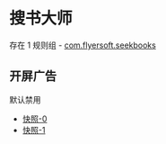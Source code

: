 # 搜书大师

存在 1 规则组 - [com.flyersoft.seekbooks](/src/apps/com.flyersoft.seekbooks.ts)

## 开屏广告

默认禁用

- [快照-0](https://i.gkd.li/i/12857275)
- [快照-1](https://i.gkd.li/i/13797352)
